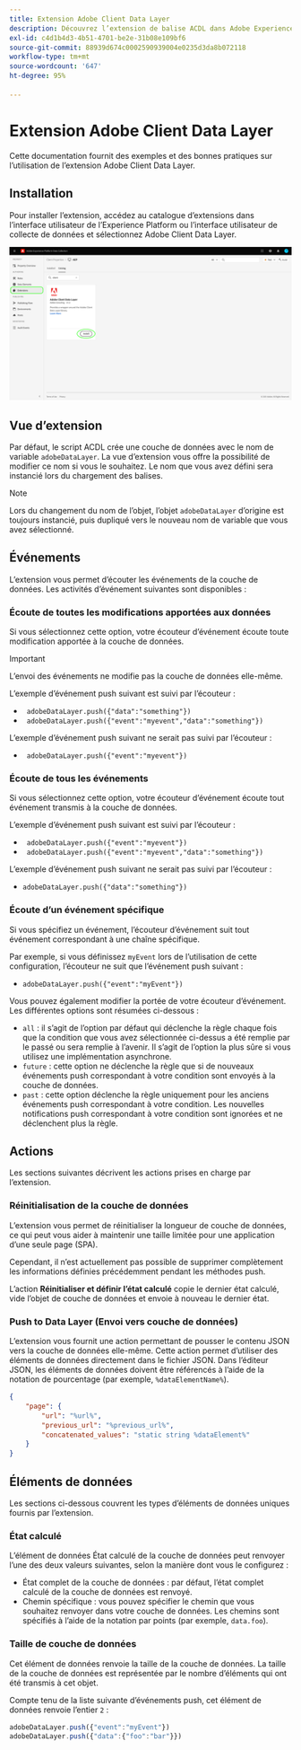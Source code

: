 ```yaml
---
title: Extension Adobe Client Data Layer
description: Découvrez l’extension de balise ACDL dans Adobe Experience Platform.
exl-id: c4d1b4d3-4b51-4701-be2e-31b08e109bf6
source-git-commit: 88939d674c0002590939004e0235d3da8b072118
workflow-type: tm+mt
source-wordcount: '647'
ht-degree: 95%

---
```


# Extension Adobe Client Data Layer

Cette documentation fournit des exemples et des bonnes pratiques sur l’utilisation de l’extension Adobe Client Data Layer.

<!-- (Missing document?)
If you would like to have more details on development consideration, [please reach this page](./dev.md). -->

## Installation

Pour installer l’extension, accédez au catalogue d’extensions dans l’interface utilisateur de l’Experience Platform ou l’interface utilisateur de collecte de données et sélectionnez Adobe Client Data Layer.

![Vue Extension ACDL dans le catalogue](./images/catalog.png)

<!-- (GitHub link?)
There is also the possibility to fork this project. You can download this github project, realize the change that you deem required for your specific use-case and re-upload it on your Organization as a private extension.
This installation will not be supported on our end.<br>
>[!NOTE]
>
> _Consider renaming the extension name in the extension.json file_ -->

## Vue d’extension

Par défaut, le script ACDL crée une couche de données avec le nom de variable `adobeDataLayer`. La vue d’extension vous offre la possibilité de modifier ce nom si vous le souhaitez. Le nom que vous avez défini sera instancié lors du chargement des balises.

>[!NOTE]
>
>Lors du changement du nom de l’objet, l’objet `adobeDataLayer` d’origine est toujours instancié, puis dupliqué vers le nouveau nom de variable que vous avez sélectionné.

## Événements

L’extension vous permet d’écouter les événements de la couche de données. Les activités d’événement suivantes sont disponibles :

### Écoute de toutes les modifications apportées aux données

Si vous sélectionnez cette option, votre écouteur d’événement écoute toute modification apportée à la couche de données.

>[!IMPORTANT]
>
>L’envoi des événements ne modifie pas la couche de données elle-même.

L’exemple d’événement push suivant est suivi par l’écouteur :

* ` adobeDataLayer.push({"data":"something"})`
* ` adobeDataLayer.push({"event":"myevent","data":"something"})`

L’exemple d’événement push suivant ne serait pas suivi par l’écouteur :

* ` adobeDataLayer.push({"event":"myevent"})`

### Écoute de tous les événements

Si vous sélectionnez cette option, votre écouteur d’événement écoute tout événement transmis à la couche de données.

L’exemple d’événement push suivant est suivi par l’écouteur :

* ` adobeDataLayer.push({"event":"myevent"})`
* ` adobeDataLayer.push({"event":"myevent","data":"something"})`

L’exemple d’événement push suivant ne serait pas suivi par l’écouteur :

* ` adobeDataLayer.push({"data":"something"}) `

### Écoute d’un événement spécifique

Si vous spécifiez un événement, l’écouteur d’événement suit tout événement correspondant à une chaîne spécifique.

Par exemple, si vous définissez `myEvent` lors de l’utilisation de cette configuration, l’écouteur ne suit que l’événement push suivant :

* `adobeDataLayer.push({"event":"myEvent"})`

Vous pouvez également modifier la portée de votre écouteur d’événement. Les différentes options sont résumées ci-dessous :

* `all` : il s’agit de l’option par défaut qui déclenche la règle chaque fois que la condition que vous avez sélectionnée ci-dessus a été remplie par le passé ou sera remplie à l’avenir. Il s’agit de l’option la plus sûre si vous utilisez une implémentation asynchrone.
* `future` : cette option ne déclenche la règle que si de nouveaux événements push correspondant à votre condition sont envoyés à la couche de données.
* `past` : cette option déclenche la règle uniquement pour les anciens événements push correspondant à votre condition. Les nouvelles notifications push correspondant à votre condition sont ignorées et ne déclenchent plus la règle.

## Actions

Les sections suivantes décrivent les actions prises en charge par l’extension.

### Réinitialisation de la couche de données

L’extension vous permet de réinitialiser la longueur de couche de données, ce qui peut vous aider à maintenir une taille limitée pour une application d’une seule page (SPA).

Cependant, il n’est actuellement pas possible de supprimer complètement les informations définies précédemment pendant les méthodes push.

L’action **Réinitialiser et définir l’état calculé** copie le dernier état calculé, vide l’objet de couche de données et envoie à nouveau le dernier état.

### Push to Data Layer (Envoi vers couche de données)

L’extension vous fournit une action permettant de pousser le contenu JSON vers la couche de données elle-même. Cette action permet d’utiliser des éléments de données directement dans le fichier JSON. Dans l’éditeur JSON, les éléments de données doivent être référencés à l’aide de la notation de pourcentage (par exemple, `%dataElementName%`).

```json
{
    "page": {
        "url": "%url%",
        "previous_url": "%previous_url%",
        "concatenated_values": "static string %dataElement%"
    }
}
```

## Éléments de données

Les sections ci-dessous couvrent les types d’éléments de données uniques fournis par l’extension.

### État calculé

L’élément de données État calculé de la couche de données peut renvoyer l’une des deux valeurs suivantes, selon la manière dont vous le configurez :

* État complet de la couche de données : par défaut, l’état complet calculé de la couche de données est renvoyé.
* Chemin spécifique : vous pouvez spécifier le chemin que vous souhaitez renvoyer dans votre couche de données. Les chemins sont spécifiés à l’aide de la notation par points (par exemple, `data.foo`).

### Taille de couche de données

Cet élément de données renvoie la taille de la couche de données. La taille de la couche de données est représentée par le nombre d’éléments qui ont été transmis à cet objet.

Compte tenu de la liste suivante d’événements push, cet élément de données renvoie l’entier `2` :

```js
adobeDataLayer.push({"event":"myEvent"})
adobeDataLayer.push({"data":{"foo":"bar"}})
```
